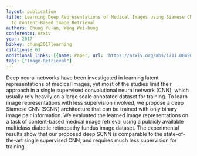 ```yaml
---
layout: publication
title: Learning Deep Representations of Medical Images using Siamese CNNs with Application
  to Content-Based Image Retrieval
authors: Chung Yu-an, Weng Wei-hung
conference: Arxiv
year: 2017
bibkey: chung2017learning
citations: 63
additional_links: [{name: Paper, url: 'https://arxiv.org/abs/1711.08490'}]
tags: ["Image-Retrieval"]
---
```

Deep neural networks have been investigated in learning latent
representations of medical images, yet most of the studies limit their approach
in a single supervised convolutional neural network (CNN), which usually rely
heavily on a large scale annotated dataset for training. To learn image
representations with less supervision involved, we propose a deep Siamese CNN
(SCNN) architecture that can be trained with only binary image pair
information. We evaluated the learned image representations on a task of
content-based medical image retrieval using a publicly available multiclass
diabetic retinopathy fundus image dataset. The experimental results show that
our proposed deep SCNN is comparable to the state-of-the-art single supervised
CNN, and requires much less supervision for training.